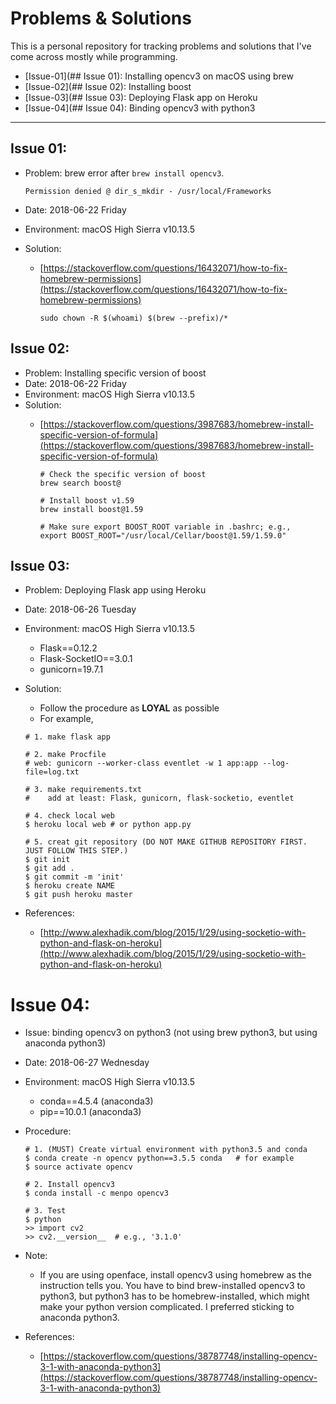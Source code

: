 # Problems & Solutions

This is a personal repository for tracking problems and solutions that I've come across mostly while programming.

- [Issue-01](## Issue 01): Installing opencv3 on macOS using brew
- [Issue-02](## Issue 02): Installing boost
- [Issue-03](## Issue 03): Deploying Flask app on Heroku
- [Issue-04](## Issue 04): Binding opencv3 with python3


---

## Issue 01:
- Problem: brew error after `brew install opencv3`.

	```
	Permission denied @ dir_s_mkdir - /usr/local/Frameworks
	```
- Date: 2018-06-22 Friday 
- Environment: macOS High Sierra v10.13.5
- Solution: 
  - [https://stackoverflow.com/questions/16432071/how-to-fix-homebrew-permissions](https://stackoverflow.com/questions/16432071/how-to-fix-homebrew-permissions)
   
	``` 
	sudo chown -R $(whoami) $(brew --prefix)/*
	```
	
## Issue 02:
- Problem: Installing specific version of boost
- Date: 2018-06-22 Friday
- Environment: macOS High Sierra v10.13.5
- Solution:
	- [https://stackoverflow.com/questions/3987683/homebrew-install-specific-version-of-formula](https://stackoverflow.com/questions/3987683/homebrew-install-specific-version-of-formula)
	
		```
		# Check the specific version of boost
		brew search boost@
		```
		
		```
		# Install boost v1.59
		brew install boost@1.59
		```
		
		```
		# Make sure export BOOST_ROOT variable in .bashrc; e.g.,
		export BOOST_ROOT="/usr/local/Cellar/boost@1.59/1.59.0"
		```

## Issue 03:
- Problem: Deploying Flask app using Heroku
- Date: 2018-06-26 Tuesday
- Environment: macOS High Sierra v10.13.5
	- Flask==0.12.2
	- Flask-SocketIO==3.0.1
	- gunicorn=19.7.1
- Solution:
	- Follow the procedure as **LOYAL** as possible
	- For example,

	```
	# 1. make flask app
	
	# 2. make Procfile
	# web: gunicorn --worker-class eventlet -w 1 app:app --log-file=log.txt
	
	# 3. make requirements.txt
	#    add at least: Flask, gunicorn, flask-socketio, eventlet
	
	# 4. check local web
	$ heroku local web # or python app.py
	
	# 5. creat git repository (DO NOT MAKE GITHUB REPOSITORY FIRST. JUST FOLLOW THIS STEP.)
	$ git init
	$ git add .
	$ git commit -m 'init'
	$ heroku create NAME
	$ git push heroku master
	```
- References: 
	- [http://www.alexhadik.com/blog/2015/1/29/using-socketio-with-python-and-flask-on-heroku](http://www.alexhadik.com/blog/2015/1/29/using-socketio-with-python-and-flask-on-heroku)

	
# Issue 04:
- Issue: binding opencv3 on python3 (not using brew python3, but using anaconda python3)
- Date: 2018-06-27 Wednesday
- Environment: macOS High Sierra v10.13.5
	- conda==4.5.4 (anaconda3)
	- pip==10.0.1 (anaconda3)
- Procedure:

	```
	# 1. (MUST) Create virtual environment with python3.5 and conda
	$ conda create -n opencv python==3.5.5 conda   # for example
	$ source activate opencv
	
	# 2. Install opencv3
	$ conda install -c menpo opencv3
	
	# 3. Test
	$ python
	>> import cv2
	>> cv2.__version__  # e.g., '3.1.0'
	```

- Note:
	- If you are using openface, install opencv3 using homebrew as the instruction tells you. You have to bind brew-installed opencv3 to python3, but python3 has to be homebrew-installed, which might make your python version complicated. I preferred sticking to anaconda python3.
	
- References:
	- [https://stackoverflow.com/questions/38787748/installing-opencv-3-1-with-anaconda-python3](https://stackoverflow.com/questions/38787748/installing-opencv-3-1-with-anaconda-python3)
